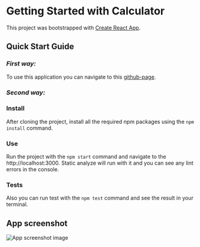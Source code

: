 # Getting Started with Calculator

This project was bootstrapped with [Create React App](https://github.com/facebook/create-react-app).

## Quick Start Guide

### *First way:*

To use this application you can navigate to this [github-page](https://oustinger.github.io/calculator/).

### *Second way:*

### Install
After cloning the project, install all the required npm packages using the `npm install` command.

### Use
Run the project with the `npm start` command and navigate to the http://localhost:3000.
Static analyze will run with it and you can see any lint errors in the console.

### Tests

Also you can run test with the `npm test` command and see the result in your terminal.

## App screenshot

![App screenshot image](https://i.imgur.com/qJHkom0.png)